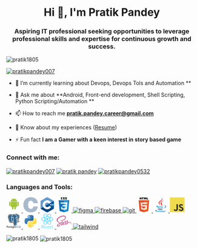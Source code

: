 <h1 align="center">Hi 👋, I'm Pratik Pandey</h1>
<h3 align="center">Aspiring IT professional seeking opportunities to leverage professional skills and expertise for continuous growth and success.</h3>

<p align="left"> <img src="https://komarev.com/ghpvc/?username=pratik1805&label=Profile%20views&color=0e75b6&style=flat-square" alt="pratik1805" /> </p>



<p align="left"> <a href="https://twitter.com/pratikpandey007" target="blank"><img src="https://img.shields.io/twitter/follow/pratikpandey007?logo=twitter&style=for-the-badge" alt="pratikpandey007" /></a> </p>

- 🌱 I’m currently learning about Devops, Devops Tols and Automation **

- 💬 Ask me about **Android, Front-end development, Shell Scripting, Python Scripting/Automation **

- 📫 How to reach me **pratik.pandey.career@gmail.com**

- 📄 Know about my experiences ([Resume](https://drive.google.com/file/d/1o2xa7JQEDhlxgLYciLa5hkZcs8iBbR6E/view?usp=sharing))

- ⚡ Fun fact **I am a Gamer with a keen interest in story based game**

<h3 align="left">Connect with me:</h3>
<p align="left">
<a href="https://twitter.com/pratikpandey007" target="blank"><img align="center" src="https://raw.githubusercontent.com/rahuldkjain/github-profile-readme-generator/master/src/images/icons/Social/twitter.svg" alt="pratikpandey007" height="30" width="40" /></a>
<a href="https://linkedin.com/in/pratik pandey" target="blank"><img align="center" src="https://raw.githubusercontent.com/rahuldkjain/github-profile-readme-generator/master/src/images/icons/Social/linked-in-alt.svg" alt="pratik pandey" height="30" width="40" /></a>
<a href="https://instagram.com/pratikpandey0532" target="blank"><img align="center" src="https://raw.githubusercontent.com/rahuldkjain/github-profile-readme-generator/master/src/images/icons/Social/instagram.svg" alt="pratikpandey0532" height="30" width="40" /></a>
</p>

<h3 align="left">Languages and Tools:</h3>
<p align="left"> <a href="https://developer.android.com" target="_blank" rel="noreferrer"> <img src="https://raw.githubusercontent.com/devicons/devicon/master/icons/android/android-original-wordmark.svg" alt="android" width="40" height="40"/> </a> <a href="https://www.cprogramming.com/" target="_blank" rel="noreferrer"> <img src="https://raw.githubusercontent.com/devicons/devicon/master/icons/c/c-original.svg" alt="c" width="40" height="40"/> </a> <a href="https://www.w3schools.com/cpp/" target="_blank" rel="noreferrer"> <img src="https://raw.githubusercontent.com/devicons/devicon/master/icons/cplusplus/cplusplus-original.svg" alt="cplusplus" width="40" height="40"/> </a> <a href="https://www.w3schools.com/css/" target="_blank" rel="noreferrer"> <img src="https://raw.githubusercontent.com/devicons/devicon/master/icons/css3/css3-original-wordmark.svg" alt="css3" width="40" height="40"/> </a> <a href="https://www.figma.com/" target="_blank" rel="noreferrer"> <img src="https://www.vectorlogo.zone/logos/figma/figma-icon.svg" alt="figma" width="40" height="40"/> </a> <a href="https://firebase.google.com/" target="_blank" rel="noreferrer"> <img src="https://www.vectorlogo.zone/logos/firebase/firebase-icon.svg" alt="firebase" width="40" height="40"/> </a> <a href="https://git-scm.com/" target="_blank" rel="noreferrer"> <img src="https://www.vectorlogo.zone/logos/git-scm/git-scm-icon.svg" alt="git" width="40" height="40"/> </a> <a href="https://www.w3.org/html/" target="_blank" rel="noreferrer"> <img src="https://raw.githubusercontent.com/devicons/devicon/master/icons/html5/html5-original-wordmark.svg" alt="html5" width="40" height="40"/> </a> <a href="https://www.java.com" target="_blank" rel="noreferrer"> <img src="https://raw.githubusercontent.com/devicons/devicon/master/icons/java/java-original.svg" alt="java" width="40" height="40"/> </a> <a href="https://developer.mozilla.org/en-US/docs/Web/JavaScript" target="_blank" rel="noreferrer"> <img src="https://raw.githubusercontent.com/devicons/devicon/master/icons/javascript/javascript-original.svg" alt="javascript" width="40" height="40"/> </a> <a href="https://www.postgresql.org" target="_blank" rel="noreferrer"> <img src="https://raw.githubusercontent.com/devicons/devicon/master/icons/postgresql/postgresql-original-wordmark.svg" alt="postgresql" width="40" height="40"/> </a> <a href="https://www.python.org" target="_blank" rel="noreferrer"> <img src="https://raw.githubusercontent.com/devicons/devicon/master/icons/python/python-original.svg" alt="python" width="40" height="40"/> </a> <a href="https://reactjs.org/" target="_blank" rel="noreferrer"> <img src="https://raw.githubusercontent.com/devicons/devicon/master/icons/react/react-original-wordmark.svg" alt="react" width="40" height="40"/> </a> <a href="https://sass-lang.com" target="_blank" rel="noreferrer"> <img src="https://raw.githubusercontent.com/devicons/devicon/master/icons/sass/sass-original.svg" alt="sass" width="40" height="40"/> </a> <a href="https://tailwindcss.com/" target="_blank" rel="noreferrer"> <img src="https://www.vectorlogo.zone/logos/tailwindcss/tailwindcss-icon.svg" alt="tailwind" width="40" height="40"/> </a> </p>

<p><img align="left" src="https://github-readme-stats.vercel.app/api/top-langs?username=pratik1805&show_icons=true&theme=tokyonight&locale=en&layout=compact" alt="pratik1805" /></p>

<p>&nbsp;<img align="center" src="https://github-readme-stats.vercel.app/api?username=pratik1805&show_icons=true&theme=tokyonight&locale=en" alt="pratik1805" /></p>


